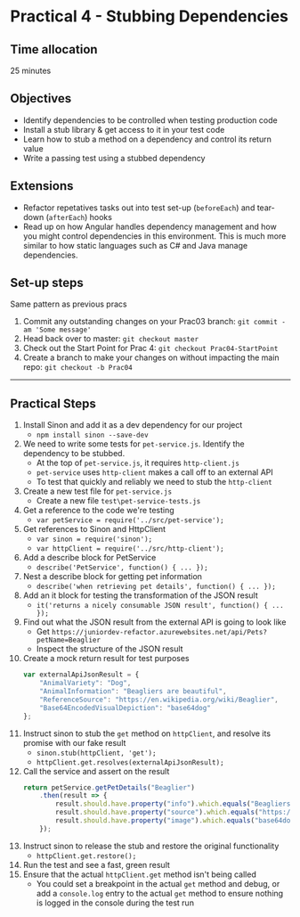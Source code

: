# Practical 4 - Stubbing Dependencies

## Time allocation
25 minutes

## Objectives
* Identify dependencies to be controlled when testing production code
* Install a stub library & get access to it in your test code
* Learn how to stub a method on a dependency and control its return value
* Write a passing test using a stubbed dependency

## Extensions
* Refactor repetatives tasks out into test set-up (`beforeEach`) and tear-down (`afterEach`) hooks
* Read up on how Angular handles dependency management and how you might control dependencies in this environment. This is much more similar to how static languages such as C# and Java manage dependencies.

## Set-up steps
Same pattern as previous pracs
1. Commit any outstanding changes on your Prac03 branch: `git commit -am 'Some message'`
1. Head back over to master: `git checkout master`
1. Check out the Start Point for Prac 4: `git checkout Prac04-StartPoint`
1. Create a branch to make your changes on without impacting the main repo: `git checkout -b Prac04`

---

## Practical Steps
1. Install Sinon and add it as a dev dependency for our project
    - `npm install sinon --save-dev`
1. We need to write some tests for `pet-service.js`. Identify the dependency to be stubbed.
    - At the top of `pet-service.js`, it requires `http-client.js`
    - `pet-service` uses `http-client` makes a call off to an external API
    - To test that quickly and reliably we need to stub the `http-client`
1. Create a new test file for `pet-service.js`
    - Create a new file `test\pet-service-tests.js`
1. Get a reference to the code we're testing
    - `var petService = require('../src/pet-service');`
1. Get references to Sinon and HttpClient
    - `var sinon = require('sinon');`
    - `var httpClient = require('../src/http-client');`
1. Add a describe block for PetService
    - `describe('PetService', function() { ... });`
1. Nest a describe block for getting pet information
    - `describe('when retrieving pet details', function() { ... });`
1. Add an it block for testing the transformation of the JSON result
    - `it('returns a nicely consumable JSON result', function() { ... });`
1. Find out what the JSON result from the external API is going to look like
    - Get `https://juniordev-refactor.azurewebsites.net/api/Pets?petName=Beaglier`
    - Inspect the structure of the JSON result
1. Create a mock return result for test purposes
    ```javascript
    var externalApiJsonResult = {
        "AnimalVariety": "Dog",
        "AnimalInformation": "Beagliers are beautiful",
        "ReferenceSource": "https://en.wikipedia.org/wiki/Beaglier",
        "Base64EncodedVisualDepiction": "base64dog"
    };
    ```
1. Instruct sinon to stub the `get` method on `httpClient`, and resolve its promise with our fake result
    - `sinon.stub(httpClient, 'get');`
    - `httpClient.get.resolves(externalApiJsonResult);`
1. Call the service and assert on the result
    ```javascript
    return petService.getPetDetails("Beaglier")
        .then(result => {
            result.should.have.property("info").which.equals("Beagliers are beautiful");
            result.should.have.property("source").which.equals("https://en.wikipedia.org/wiki/Beaglier");
            result.should.have.property("image").which.equals("base64dog");
        });
    ```
1. Instruct sinon to release the stub and restore the original functionality
    - `httpClient.get.restore();`
1. Run the test and see a fast, green result
1. Ensure that the actual `httpClient.get` method isn't being called
    - You could set a breakpoint in the actual `get` method and debug, or add a `console.log` entry to the actual `get` method to ensure nothing is logged in the console during the test run